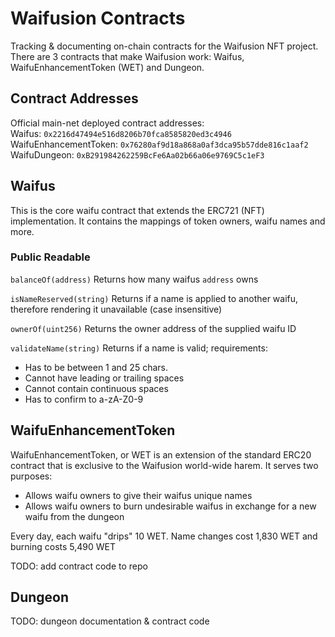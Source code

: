 # Waifusion Contracts
Tracking & documenting on-chain contracts for the Waifusion NFT project. There are 3 contracts that make Waifusion work: Waifus, WaifuEnhancementToken (WET) and Dungeon.

## Contract Addresses
Official main-net deployed contract addresses:  
Waifus: `0x2216d47494e516d8206b70fca8585820ed3c4946`  
WaifuEnhancementToken: `0x76280af9d18a868a0af3dca95b57dde816c1aaf2`  
WaifuDungeon: `0xB291984262259BcFe6Aa02b66a06e9769C5c1eF3`

## Waifus
This is the core waifu contract that extends the ERC721 (NFT) implementation. It contains the mappings of token owners, waifu names and more.

### Public Readable
`balanceOf(address)`
Returns how many waifus `address` owns

`isNameReserved(string)`
Returns if a name is applied to another waifu, therefore rendering it unavailable (case insensitive)

`ownerOf(uint256)`
Returns the owner address of the supplied waifu ID

`validateName(string)`
Returns if a name is valid; requirements:
- Has to be between 1 and 25 chars.
- Cannot have leading or trailing spaces
- Cannot contain continuous spaces
- Has to confirm to a-zA-Z0-9


## WaifuEnhancementToken
WaifuEnhancementToken, or WET is an extension of the standard ERC20 contract that is exclusive to the Waifusion world-wide harem. It serves two purposes:
- Allows waifu owners to give their waifus unique names
- Allows waifu owners to burn undesirable waifus in exchange for a new waifu from the dungeon

Every day, each waifu "drips" 10 WET. Name changes cost 1,830 WET and burning costs 5,490 WET

TODO: add contract code to repo

## Dungeon
TODO: dungeon documentation & contract code